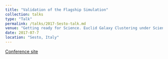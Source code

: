 ```yaml
---
title: "Validation of the Flagship Simulation"
collection: talks
type: "Talk"
permalink: /talks/2017-Sesto-talk.md
venue: "Getting ready for Science. Euclid Galaxy Clustering under Science Performance Review"
date: 2017-07-7
location: "Sesto, Italy"
---
```


[Conference site](http://www.sexten-cfa.eu/event/getting-ready-for-science-euclid-galaxy-clustering-under-science-performance-review/)

